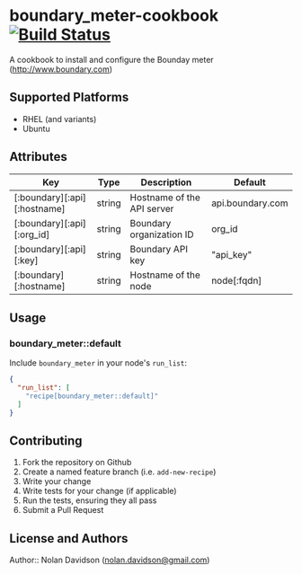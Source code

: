 

# boundary_meter-cookbook     [![Build Status](https://travis-ci.org/nsdavidson/boundary_meter.svg?branch=master)](https://travis-ci.org/nsdavidson/boundary_meter)

A cookbook to install and configure the Bounday meter (http://www.boundary.com)

## Supported Platforms

- RHEL (and variants)
- Ubuntu

## Attributes

| Key | Type | Description | Default |
|-----|------|-------------|---------|
|[:boundary][:api][:hostname] | string | Hostname of the API server | api.boundary.com |
|[:boundary][:api][:org_id] | string | Boundary organization ID | org_id |
|[:boundary][:api][:key] | string | Boundary API key | "api_key" |
|[:boundary][:hostname] | string | Hostname of the node | node[:fqdn] |

## Usage

### boundary_meter::default

Include `boundary_meter` in your node's `run_list`:

```json
{
  "run_list": [
    "recipe[boundary_meter::default]"
  ]
}
```

## Contributing

1. Fork the repository on Github
2. Create a named feature branch (i.e. `add-new-recipe`)
3. Write your change
4. Write tests for your change (if applicable)
5. Run the tests, ensuring they all pass
6. Submit a Pull Request

## License and Authors

Author:: Nolan Davidson (<nolan.davidson@gmail.com>)
